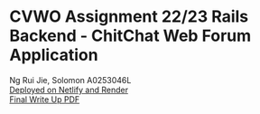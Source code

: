 # CVWO Assignment 22/23 Rails Backend - ChitChat Web Forum Application
Ng Rui Jie, Solomon A0253046L\
[Deployed on Netlify and Render](https://chitchatcvwo.netlify.app/)\
[Final Write Up PDF](NgRuiJieSolomon_A0253046L_FinalWriteup.pdf)
